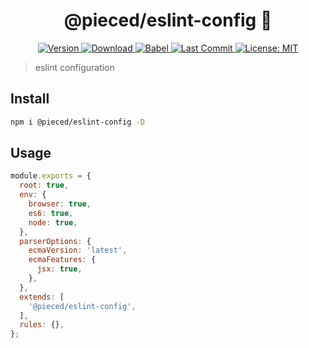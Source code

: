 <h1 align="center">@pieced/eslint-config 👋</h1>
<p align="center">
  <a href="https://www.npmjs.com/package/@pieced/eslint-config" target="_blank">
    <img alt="Version" src="https://img.shields.io/npm/v/@pieced/eslint-config.svg">
  </a>
  <a href="https://www.npmjs.com/package/@pieced/eslint-config" target="_blank">
    <img alt="Download" src="https://img.shields.io/npm/dm/@pieced/eslint-config.svg?color=blue" />
  </a>
  <a href="https://www.npmjs.com/package/@pieced/eslint-config" target="_blank">
  <img alt="Babel" src="https://img.shields.io/badge/babel->=7.0.0-blue">
  </a>
  <a href="https://www.npmjs.com/package/@pieced/eslint-config" target="_blank">
  <img alt="Last Commit" src="https://img.shields.io/github/last-commit/pieced-team/babel-plugin-auto-css-modules">
  </a>
  <a href="https://www.npmjs.com/package/@pieced/eslint-config" target="_blank">
    <img alt="License: MIT" src="https://img.shields.io/npm/l/@pieced/eslint-config" />
  </a>
</p>

> eslint configuration

## Install

```sh
npm i @pieced/eslint-config -D
```

## Usage

```js
module.exports = {
  root: true,
  env: {
    browser: true,
    es6: true,
    node: true,
  },
  parserOptions: {
    ecmaVersion: 'latest',
    ecmaFeatures: {
      jsx: true,
    },
  },
  extends: [
    '@pieced/eslint-config',
  ],
  rules: {},
};
```
